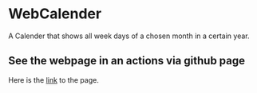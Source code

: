 # WebCalender
A Calender that shows all week days of a chosen month in a certain year.

## See the webpage in an actions via github page
Here is the [link](https://boolpurist.github.io/WebCalender/) to the page.
